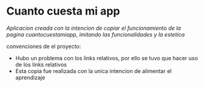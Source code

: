 # Cuanto cuesta mi app

*Aplicacion creada con la intencion de copiar el funcionamiento de la pagina cuantocuestamiapp, imitando las funcionalidades y la estetica*

convenciones de el proyecto:
- Hubo un problema con los links relativos, por ello se tuvo que hacer uso de los links relativos
- Esta copia fue realizada con la unica intencion de alimentar el aprendizaje
